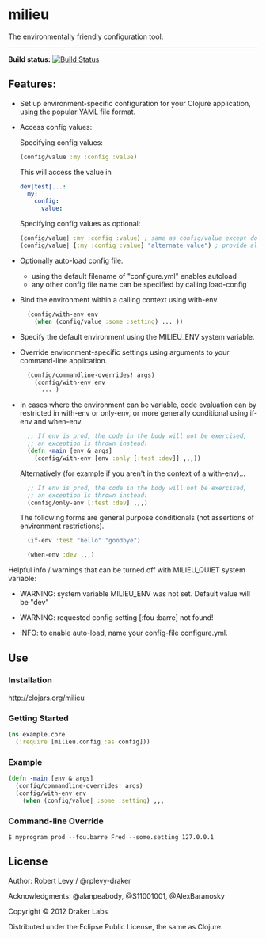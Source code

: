 # milieu

The environmentally friendly configuration tool.

------

**Build status:** [![Build Status](https://secure.travis-ci.org/drakerlabs/milieu.png?branch=master)](http://travis-ci.org/drakerlabs/milieu)

## Features:

* Set up environment-specific configuration for your Clojure application, using
the popular YAML file format.

* Access config values:

  Specifying config values:
  ```clojure
  (config/value :my :config :value)
  ```
  This will access the value in
  ```yaml
  dev|test|...:
    my:
      config:
        value:
  ```

  Specifying config values as optional:
  ```clojure
  (config/value| :my :config :value) ; same as config/value except doesn’t warn if it’s not found
  (config/value| [:my :config :value] "alternate value") ; provide alternate value
  ```

* Optionally auto-load config file.
  * using the default filename of "configure.yml" enables autoload
  * any other config file name can be specified by calling load-config

* Bind the environment within a calling context using with-env.
  ```clojure
    (config/with-env env
      (when (config/value :some :setting) ... ))
  ```

* Specify the default environment using the MILIEU_ENV system variable.

* Override environment-specific settings using arguments to your command-line
application.
  ```clojure
    (config/commandline-overrides! args)
      (config/with-env env
        ... )
  ```

* In cases where the environment can be variable, code evaluation can by
restricted in with-env or only-env, or more generally conditional using
if-env and when-env.

  ```clojure
    ;; If env is prod, the code in the body will not be exercised,
    ;; an exception is thrown instead:
    (defn -main [env & args]
      (config/with-env [env :only [:test :dev]] ,,,))
  ```

  Alternatively (for example if you aren't in the context of a with-env)...
  ```clojure
    ;; If env is prod, the code in the body will not be exercised,
    ;; an exception is thrown instead:
    (config/only-env [:test :dev] ,,,)
  ```

  The following forms are general purpose conditionals (not assertions of
  environment restrictions).
  ```clojure
    (if-env :test "hello" "goodbye")
  ```

  ```clojure
    (when-env :dev ,,,)
  ```

Helpful info / warnings that can be turned off with MILIEU_QUIET system variable:

* WARNING: system variable MILIEU_ENV was not set. Default value will be "dev"

* WARNING: requested config setting [:fou :barre] not found!

* INFO: to enable auto-load, name your config-file configure.yml.

## Use

### Installation

http://clojars.org/milieu

### Getting Started

```clojure
(ns example.core
  (:require [milieu.config :as config]))
```

### Example

```clojure
(defn -main [env & args]
  (config/commandline-overrides! args)
  (config/with-env env
    (when (config/value| :some :setting) ,,,
```

### Command-line Override

```shell
$ myprogram prod --fou.barre Fred --some.setting 127.0.0.1
```

## License

Author: Robert Levy / @rplevy-draker

Acknowledgments: @alanpeabody, @S11001001, @AlexBaranosky

Copyright © 2012 Draker Labs

Distributed under the Eclipse Public License, the same as Clojure.
